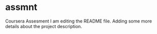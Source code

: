 # assmnt
Coursera Assesment
I am editing the README file. Adding some more details about the project description.

